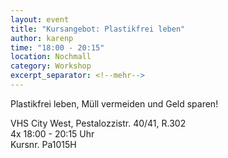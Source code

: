 ```yaml
---
layout: event
title: "Kursangebot: Plastikfrei leben"
author: karenp
time: "18:00 - 20:15"
location: Nochmall
category: Workshop
excerpt_separator: <!--mehr-->
---
```


Plastikfrei leben, Müll vermeiden und Geld sparen!<!--mehr-->

VHS City West, Pestalozzistr. 40/41, R.302  
4x 18:00 - 20:15 Uhr  
Kursnr. Pa1015H
